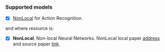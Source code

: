 ### Supported models


- [x] [NonLocal]() for Action Recognition.

and where resource is:

- [x] **NonLocal**. Non-local Neural Networks. NonLocal local paper [address](./NonLocal/1711.07971v1.pdf) and source paper [link](https://arxiv.org/abs/1711.07971v1).
